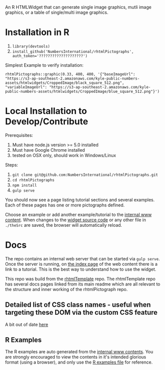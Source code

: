 An R HTMLWidget that can generate single image graphics, mutli image graphics, or a table of single/multi image graphics.

# Installation in R

1. `library(devtools)`
1. `install_github('NumbersInternational/rhtmlPictographs', auth_token='????????????????????')`

Simplest Example to verify installation:

```
rhtmlPictographs::graphic(0.33, 400, 400, '{"baseImageUrl": "https://s3-ap-southeast-2.amazonaws.com/kyle-public-numbers-assets/htmlwidgets/CroppedImage/black_square_512.png", "variableImageUrl": "https://s3-ap-southeast-2.amazonaws.com/kyle-public-numbers-assets/htmlwidgets/CroppedImage/blue_square_512.png"}')
```

# Local Installation to Develop/Contribute

Prerequisites:

1. Must have node.js version >= 5.0 installed
1. Must have Google Chrome installed
1. tested on OSX only, should work in Windows/Linux

Steps:

1. `git clone git@github.com:NumbersInternational/rhtmlPictographs.git`
1. `cd rhtmlPictographs`
1. `npm install`
1. `gulp serve`

You should now see a page listing tutorial sections and several examples. Each of these pages has one or more pictographs defined.

Choose an example or add another example/tutorial to the [internal www content](theSrc/internal_www/content). When changes to the [widget source code](theSrc/scripts) or any other file in `./theSrc` are saved, the browser will automatically reload.

# Docs

The repo contains an internal web server that can be started via `gulp serve`. Once the server is running, on [the index page](http://127.0.0.1:9000) of the web content there is a link to a tutorial. This is the best way to understand how to use the widget.

This repo was build from the [rhtmlTemplate](https://github.com/NumbersInternational/rhtmlTemplate) repo. The rhtmlTemplate repo has several docs pages linked from its main readme which are all relevant to the structure and inner working of the rhtmlPictograph repo.

## Detailed list of CSS class names - useful when targeting these DOM via the custom CSS feature

A bit out of date [here](docs/pictograph-dom-class-names.md)

## R Examples

The R examples are auto generated from the [internal www contents](theSrc/internal_www). You are strongly encouraged to view the contents in it's intended glorious format (using a browser), and only use the [R examples file](examples/) for reference.
